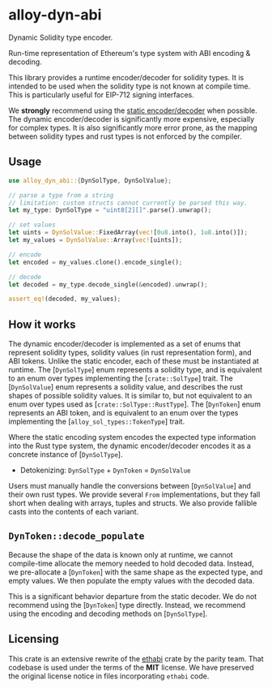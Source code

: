 # alloy-dyn-abi

Dynamic Solidity type encoder.

Run-time representation of Ethereum's type system with ABI encoding & decoding.

This library provides a runtime encoder/decoder for solidity types. It is
intended to be used when the solidity type is not known at compile time.
This is particularly useful for EIP-712 signing interfaces.

We **strongly** recommend using the [static encoder/decoder][abi] when possible.
The dynamic encoder/decoder is significantly more expensive, especially for
complex types. It is also significantly more error prone, as the mapping
between solidity types and rust types is not enforced by the compiler.

[abi]: https://docs.rs/alloy-sol-types/latest/alloy_sol_types/

## Usage

```rust
use alloy_dyn_abi::{DynSolType, DynSolValue};

// parse a type from a string
// limitation: custom structs cannot currently be parsed this way.
let my_type: DynSolType = "uint8[2][]".parse().unwrap();

// set values
let uints = DynSolValue::FixedArray(vec![0u8.into(), 1u8.into()]);
let my_values = DynSolValue::Array(vec![uints]);

// encode
let encoded = my_values.clone().encode_single();

// decode
let decoded = my_type.decode_single(&encoded).unwrap();

assert_eq!(decoded, my_values);
```

## How it works

The dynamic encoder/decoder is implemented as a set of enums that represent
solidity types, solidity values (in rust representation form), and ABI
tokens. Unlike the static encoder, each of these must be instantiated at
runtime. The [`DynSolType`] enum represents a solidity type, and is
equivalent to an enum over types implementing the [`crate::SolType`] trait.
The [`DynSolValue`] enum represents a solidity value, and describes the
rust shapes of possible solidity values. It is similar to, but not
equivalent to an enum over types used as [`crate::SolType::RustType`]. The
[`DynToken`] enum represents an ABI token, and is equivalent to an enum over
the types implementing the [`alloy_sol_types::TokenType`] trait.

Where the static encoding system encodes the expected type information into
the Rust type system, the dynamic encoder/decoder encodes it as a concrete
instance of [`DynSolType`].

- Detokenizing: `DynSolType` + `DynToken` = `DynSolValue`

Users must manually handle the conversions between [`DynSolValue`] and their
own rust types. We provide several `From` implementations, but they fall
short when dealing with arrays, tuples and structs. We also provide fallible
casts into the contents of each variant.

## `DynToken::decode_populate`

Because the shape of the data is known only at runtime, we cannot
compile-time allocate the memory needed to hold decoded data. Instead, we
pre-allocate a [`DynToken`] with the same shape as the expected type, and
empty values. We then populate the empty values with the decoded data.

This is a significant behavior departure from the static decoder. We do not
recommend using the [`DynToken`] type directly. Instead, we recommend using
the encoding and decoding methods on [`DynSolType`].

## Licensing

This crate is an extensive rewrite of the
[ethabi](https://github.com/rust-ethereum/ethabi) crate by the parity team.
That codebase is used under the terms of the **MIT** license. We have preserved
the original license notice in files incorporating `ethabi` code.
